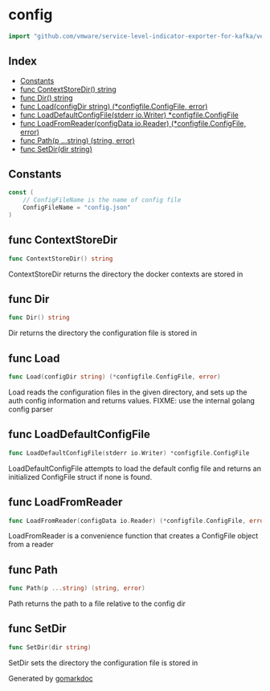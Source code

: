 <!-- Code generated by gomarkdoc. DO NOT EDIT -->

# config

```go
import "github.com/vmware/service-level-indicator-exporter-for-kafka/vendor/github.com/docker/cli/cli/config"
```

## Index

- [Constants](<#constants>)
- [func ContextStoreDir() string](<#func-contextstoredir>)
- [func Dir() string](<#func-dir>)
- [func Load(configDir string) (*configfile.ConfigFile, error)](<#func-load>)
- [func LoadDefaultConfigFile(stderr io.Writer) *configfile.ConfigFile](<#func-loaddefaultconfigfile>)
- [func LoadFromReader(configData io.Reader) (*configfile.ConfigFile, error)](<#func-loadfromreader>)
- [func Path(p ...string) (string, error)](<#func-path>)
- [func SetDir(dir string)](<#func-setdir>)


## Constants

```go
const (
    // ConfigFileName is the name of config file
    ConfigFileName = "config.json"
)
```

## func ContextStoreDir

```go
func ContextStoreDir() string
```

ContextStoreDir returns the directory the docker contexts are stored in

## func Dir

```go
func Dir() string
```

Dir returns the directory the configuration file is stored in

## func Load

```go
func Load(configDir string) (*configfile.ConfigFile, error)
```

Load reads the configuration files in the given directory, and sets up the auth config information and returns values. FIXME: use the internal golang config parser

## func LoadDefaultConfigFile

```go
func LoadDefaultConfigFile(stderr io.Writer) *configfile.ConfigFile
```

LoadDefaultConfigFile attempts to load the default config file and returns an initialized ConfigFile struct if none is found.

## func LoadFromReader

```go
func LoadFromReader(configData io.Reader) (*configfile.ConfigFile, error)
```

LoadFromReader is a convenience function that creates a ConfigFile object from a reader

## func Path

```go
func Path(p ...string) (string, error)
```

Path returns the path to a file relative to the config dir

## func SetDir

```go
func SetDir(dir string)
```

SetDir sets the directory the configuration file is stored in



Generated by [gomarkdoc](<https://github.com/princjef/gomarkdoc>)
